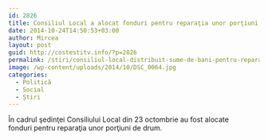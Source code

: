 ```yaml
---
id: 2826
title: Consiliul Local a alocat fonduri pentru reparaţia unor porţiuni de drum
date: 2014-10-24T14:50:53+03:00
author: Mircea
layout: post
guid: http://costestitv.info/?p=2826
permalink: /stiri/consiliul-local-distribuit-sume-de-bani-pentru-reparatia-unor-anumite-portiuni-de-drum/
image: /wp-content/uploads/2014/10/DSC_0064.jpg
categories:
  - Politică
  - Social
  - Știri
---
```

În cadrul şedinţei Consiliului Local din 23 octombrie au fost alocate fonduri pentru reparaţia unor porţiuni de drum.<!--more-->